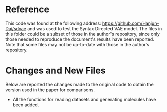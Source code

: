 # Reference
This code was found at the following address: <https://github.com/Hanjun-Dai/sdvae> and was used to test the Syntax Directed VAE model.
The files in this folder could be a subset of those in the author's repository, since only those needed to reproduce the document's results have been reported.
Note that some files may not be up-to-date with those in the author's repository.

# Changes and New Files
Below are reported the changes made to the original code to obtain the version used in the paper for comparisons.
* All the functions for reading datasets and generating molecules have been added.